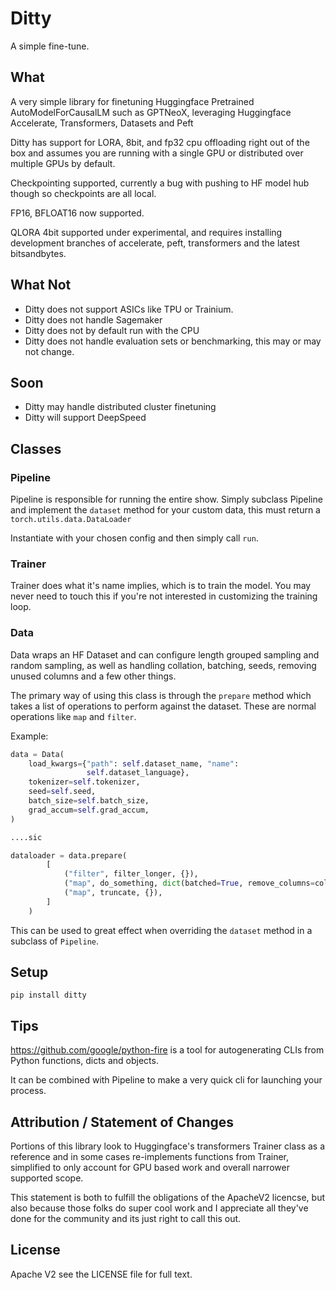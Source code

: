 # Ditty

A simple fine-tune.

## What
A very simple library for finetuning Huggingface Pretrained AutoModelForCausalLM such as GPTNeoX, leveraging Huggingface Accelerate, Transformers, Datasets and Peft

Ditty has support for LORA, 8bit, and fp32 cpu offloading right out of the box and assumes you are running with a single GPU or distributed over multiple GPUs by default.

Checkpointing supported, currently a bug with pushing to HF model hub though so checkpoints are all local.

FP16, BFLOAT16 now supported.

QLORA 4bit supported under experimental, and requires installing development branches of accelerate, peft, transformers and the latest bitsandbytes.


## What Not
- Ditty does not support ASICs like TPU or Trainium.
- Ditty does not handle Sagemaker
- Ditty does not by default run with the CPU
- Ditty does not handle evaluation sets or benchmarking, this may or may not change.

## Soon
- Ditty may handle distributed cluster finetuning
- Ditty will support DeepSpeed

## Classes

### Pipeline

Pipeline is responsible for running the entire show. Simply subclass Pipeline and implement the `dataset` method for your custom data, this must return a `torch.utils.data.DataLoader`

Instantiate with your chosen config and then simply call `run`.

### Trainer

Trainer does what it's name implies, which is to train the model. You may never need to touch this if you're not interested in customizing the training loop.

### Data

Data wraps an HF Dataset and can configure length grouped sampling and random sampling, as well as handling collation, batching, seeds, removing unused columns and a few other things.

The primary way of using this class is through the `prepare` method which takes a list of operations to perform against the dataset. These are normal operations like `map` and `filter`.

Example:
```python
data = Data(
    load_kwargs={"path": self.dataset_name, "name":
                 self.dataset_language},
    tokenizer=self.tokenizer,
    seed=self.seed,
    batch_size=self.batch_size,
    grad_accum=self.grad_accum,
)

....sic

dataloader = data.prepare(
        [
            ("filter", filter_longer, {}),
            ("map", do_something, dict(batched=True, remove_columns=columns)), 
            ("map", truncate, {}),
        ]
    )
```

This can be used to great effect when overriding the `dataset` method in a subclass of `Pipeline`.

## Setup

```
pip install ditty
```


## Tips

https://github.com/google/python-fire is a tool for autogenerating CLIs from Python functions, dicts and objects.

It can be combined with Pipeline to make a very quick cli for launching your process.

## Attribution / Statement of Changes

Portions of this library look to Huggingface's transformers Trainer class as a reference and in some cases re-implements functions from Trainer, simplified to only account for GPU based work and overall narrower supported scope.

This statement is both to fulfill the obligations of the ApacheV2 licencse, but also because those folks do super cool work and I appreciate all they've done for the community and its just right to call this out.

## License

Apache V2 see the LICENSE file for full text.
